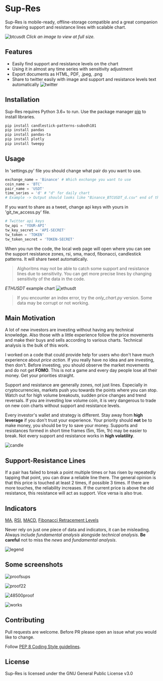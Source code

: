 # Sup-Res

Sup-Res is  mobile-ready, offline-storage compatible and a great companion for drawing support and resistance lines with scalable chart.

![btcusdt](https://user-images.githubusercontent.com/32988819/134763427-a4578891-a430-40cd-9b4c-dbf45bff6cc3.png)
_Click an image to view at full size._
## Features

- Easily find support and resistance levels on the chart
- Using it in almost any time series with sensitivity adjustment 
- Export documents as HTML, PDF, .jpeg, .png
- Share to twitter easily with image and support and resistance levels text automatically
![twitter](https://user-images.githubusercontent.com/32988819/134763396-4f5ef8a9-ffa3-4a71-99ad-ec3ea8b9770e.png)

## Installation
Sup-Res requires Python 3.6+ to run.
Use the package manager [pip](https://pip.pypa.io/en/stable/) to install libraries.

```bash
pip install candlestick-patterns-subodh101
pip install pandas
pip install pandas-ta
pip install plotly
pip install tweepy 
```

## Usage
In 'settings.py' file you should change what pair do you want to use.
````python
exchange_name = 'Binance' # Which exchange you want to use
coin_name = 'BTC' 
pair_name = 'USDT'
time_series = 'd' # "d" for daily chart
# Example -> Output should looks like "Binance_BTCUSDT_d.csv" end of the code
````
If you want to share as a tweet, change api keys with yours in 'git_tw_access.py' file.

````python
# Twitter api keys
tw_api = 'YOUR-API'
tw_key_secret = 'API-SECRET'
tw_token = 'TOKEN'
tw_token_secret = 'TOKEN-SECRET'
````


When you run the code, the local web page will open where you can see the support resistance zones, rsi, sma, macd, fibonacci, candlestick patterns. It will share tweet automatically.


>Alghoritms may not be able to catch some support and resistance lines due to sensitivity. You can get more precise lines by changing sensitivity of the data in the code. 


_ETHUSDT_ example chart
![ethusdt](https://user-images.githubusercontent.com/32988819/134763471-d5abe6ac-bb80-4dcb-94db-5d491802a8d7.png)



>If you encounter an index error, try the *only_chart.py* version. Some data may be corrupt or not working. 
## Main Motivation
A lot of new investors are investing without having any technical knowledge. Also those with a little experience follow the price movements and make their buys and sells according to various charts. Technical analysis is the bulk of this work. 

I worked on a code that could provide help for users who don't have much experience about _price action_. If you really have no idea and are investing, then don't. Before investing, you should observe the market movements and do not get **FOMO**. This is not a game and every day people lose all their money. Get your priorities straight.

Support and resistance are generally zones, not just lines. Especially in cryptocurrencies, markets push you towards the points where you can stop. Watch out for high volume breakouts, sudden price changes and trend reversals. If you are investing low volume coin, it is very dangerous to trade on new coin charts without support and resistance levels. 

Every investor's wallet and strategy is different. Stay away from **high leverage** if you don't trust your experience. Your priority should **not** be to make money, you should be try to save your money. 
Supports and resistances formed in short time frames (5m, 15m, 1h) may be easier to break. Not every support and resistance works in **high volatility**. 

![candle](https://user-images.githubusercontent.com/32988819/131737076-f52ac75e-1f4d-4d79-b14c-61a81ee8ecfe.png)


## Support-Resistance Lines
If a pair has failed to break a point multiple times or has risen by repeatedly tapping that point, you can draw a reliable line there. The general opinion is that this price is touched at least 2 times, if possible 3 times. If there are more touches, the reliability increases. 
If the current price is above the old resistance, this resistance will act as support. Vice versa is also true. 
## Indicators
[MA](https://www.investopedia.com/terms/m/movingaverage.asp), 
[RSI](https://www.investopedia.com/terms/r/rsi.asp), 
[MACD](https://www.investopedia.com/terms/m/macd.asp),
[Fibonacci Retracement Levels](https://www.investopedia.com/terms/f/fibonacciretracement.asp)

Never rely on just one piece of data and indicators, it can be misleading. Always include _fundamental analysis_ alongside _technical analysis_. **Be careful** not to miss the _news_ and _fundamental analysis_. 

![legend](https://user-images.githubusercontent.com/32988819/131736679-16f3b6c7-7a63-474d-a776-c9e24d8467f1.png)

## Some screenshots
![proofsups](https://user-images.githubusercontent.com/32988819/134022109-31c46da5-f1d3-4865-990e-91dd2fd75367.png)

![proof22](https://user-images.githubusercontent.com/32988819/134344483-7bb93cb7-ab29-4505-82bd-06f387e992c5.png)

![48500proof](https://user-images.githubusercontent.com/32988819/133648941-de7f0b2d-0780-4a11-8e6f-98d06b1f6ad1.png)

![works](https://user-images.githubusercontent.com/32988819/133649195-6645e31b-1736-4076-ba26-385063d4915e.png)

## Contributing
Pull requests are welcome. Before PR please open an issue what you would like to change.

Follow [PEP 8 Coding Style guidelines](https://www.python.org/dev/peps/pep-0008/).

## License
Sup-Res is licensed under the GNU General Public License v3.0


